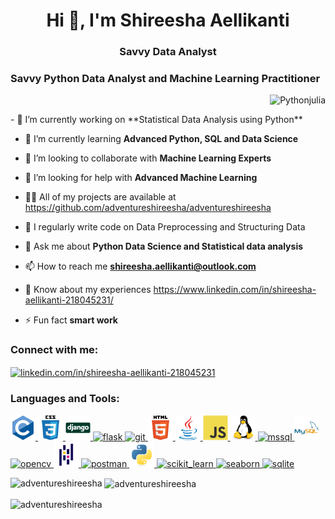 <h1 align="center">Hi 👋, I'm Shireesha Aellikanti</h1>
<h3 align="center">Savvy Data Analyst</h3>
<h3 align="centre">Savvy Python Data Analyst and Machine Learning Practitioner</h3>
<p align="right" > <img src="https://camo.githubusercontent.com/10d75f82d190241737b22f9a224a9e8d215bb274e5151509048175ee26e1b6a7/68747470733a2f2f75706c696674636f72726563742e636f6d2f77702d636f6e74656e742f75706c6f6164732f323032312f30382f35353533372d6769726c2d6f6e2d636f6d70757465722d776974682d696465612e676966"alt="Pythonjulia" width="400"/> </p>
- 🔭 I’m currently working on **Statistical Data Analysis using Python**

- 🌱 I’m currently learning **Advanced Python, SQL and Data Science**

- 👯 I’m looking to collaborate with **Machine Learning Experts**

- 🤝 I’m looking for help with **Advanced Machine Learning**

- 👨‍💻 All of my projects are available at https://github.com/adventureshireesha/adventureshireesha

- 📝 I regularly write code on Data Preprocessing and Structuring Data

- 💬 Ask me about **Python Data Science and Statistical data analysis**

- 📫 How to reach me **shireesha.aellikanti@outlook.com**

- 📄 Know about my experiences https://www.linkedin.com/in/shireesha-aellikanti-218045231/

- ⚡ Fun fact **smart work**

<h3 align="left">Connect with me:</h3>
<p align="left">
<a href="https://linkedin.com/in/linkedin.com/in/shireesha-aellikanti-218045231" target="blank"><img align="center" src="https://raw.githubusercontent.com/rahuldkjain/github-profile-readme-generator/master/src/images/icons/Social/linked-in-alt.svg" alt="linkedin.com/in/shireesha-aellikanti-218045231" height="30" width="40" /></a>
</p>

<h3 align="left">Languages and Tools:</h3>
<p align="left"> <a href="https://www.cprogramming.com/" target="_blank" rel="noreferrer"> <img src="https://raw.githubusercontent.com/devicons/devicon/master/icons/c/c-original.svg" alt="c" width="40" height="40"/> </a> <a href="https://www.w3schools.com/css/" target="_blank" rel="noreferrer"> <img src="https://raw.githubusercontent.com/devicons/devicon/master/icons/css3/css3-original-wordmark.svg" alt="css3" width="40" height="40"/> </a> <a href="https://www.djangoproject.com/" target="_blank" rel="noreferrer"> <img src="https://raw.githubusercontent.com/devicons/devicon/master/icons/django/django-original.svg" alt="django" width="40" height="40"/> </a> <a href="https://flask.palletsprojects.com/" target="_blank" rel="noreferrer"> <img src="https://www.vectorlogo.zone/logos/pocoo_flask/pocoo_flask-icon.svg" alt="flask" width="40" height="40"/> </a> <a href="https://git-scm.com/" target="_blank" rel="noreferrer"> <img src="https://www.vectorlogo.zone/logos/git-scm/git-scm-icon.svg" alt="git" width="40" height="40"/> </a> <a href="https://www.w3.org/html/" target="_blank" rel="noreferrer"> <img src="https://raw.githubusercontent.com/devicons/devicon/master/icons/html5/html5-original-wordmark.svg" alt="html5" width="40" height="40"/> </a> <a href="https://www.java.com" target="_blank" rel="noreferrer"> <img src="https://raw.githubusercontent.com/devicons/devicon/master/icons/java/java-original.svg" alt="java" width="40" height="40"/> </a> <a href="https://developer.mozilla.org/en-US/docs/Web/JavaScript" target="_blank" rel="noreferrer"> <img src="https://raw.githubusercontent.com/devicons/devicon/master/icons/javascript/javascript-original.svg" alt="javascript" width="40" height="40"/> </a> <a href="https://www.linux.org/" target="_blank" rel="noreferrer"> <img src="https://raw.githubusercontent.com/devicons/devicon/master/icons/linux/linux-original.svg" alt="linux" width="40" height="40"/> </a> <a href="https://www.microsoft.com/en-us/sql-server" target="_blank" rel="noreferrer"> <img src="https://www.svgrepo.com/show/303229/microsoft-sql-server-logo.svg" alt="mssql" width="40" height="40"/> </a> <a href="https://www.mysql.com/" target="_blank" rel="noreferrer"> <img src="https://raw.githubusercontent.com/devicons/devicon/master/icons/mysql/mysql-original-wordmark.svg" alt="mysql" width="40" height="40"/> </a> <a href="https://opencv.org/" target="_blank" rel="noreferrer"> <img src="https://www.vectorlogo.zone/logos/opencv/opencv-icon.svg" alt="opencv" width="40" height="40"/> </a> <a href="https://pandas.pydata.org/" target="_blank" rel="noreferrer"> <img src="https://raw.githubusercontent.com/devicons/devicon/2ae2a900d2f041da66e950e4d48052658d850630/icons/pandas/pandas-original.svg" alt="pandas" width="40" height="40"/> </a> <a href="https://postman.com" target="_blank" rel="noreferrer"> <img src="https://www.vectorlogo.zone/logos/getpostman/getpostman-icon.svg" alt="postman" width="40" height="40"/> </a> <a href="https://www.python.org" target="_blank" rel="noreferrer"> <img src="https://raw.githubusercontent.com/devicons/devicon/master/icons/python/python-original.svg" alt="python" width="40" height="40"/> </a> <a href="https://scikit-learn.org/" target="_blank" rel="noreferrer"> <img src="https://upload.wikimedia.org/wikipedia/commons/0/05/Scikit_learn_logo_small.svg" alt="scikit_learn" width="40" height="40"/> </a> <a href="https://seaborn.pydata.org/" target="_blank" rel="noreferrer"> <img src="https://seaborn.pydata.org/_images/logo-mark-lightbg.svg" alt="seaborn" width="40" height="40"/> </a> <a href="https://www.sqlite.org/" target="_blank" rel="noreferrer"> <img src="https://www.vectorlogo.zone/logos/sqlite/sqlite-icon.svg" alt="sqlite" width="40" height="40"/> </a> </p>

<p><img align="left" src="https://github-readme-stats.vercel.app/api/top-langs?username=adventureshireesha&show_icons=true&locale=en&layout=compact" alt="adventureshireesha" /></p>

<p>&nbsp;<img align="center" src="https://github-readme-stats.vercel.app/api?username=adventureshireesha&show_icons=true&locale=en" alt="adventureshireesha" /></p>

<p><img align="center" src="https://github-readme-streak-stats.herokuapp.com/?user=adventureshireesha&" alt="adventureshireesha" /></p>

